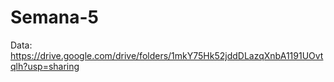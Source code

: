 # Semana-5

Data: https://drive.google.com/drive/folders/1mkY75Hk52jddDLazqXnbA1191UOvtqlh?usp=sharing
